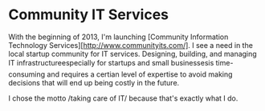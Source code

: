 # Community IT Services

With the beginning of 2013, I'm launching [Community Information Technology Services][http://www.communityits.com/].  I see a need in the local startup community for IT services.  Designing, building, and managing IT infrastructure&#151;especially for startups and small businesses&#151;is time-consuming and requires a certian level of expertise to avoid making decisions that will end up being costly in the future.

I chose the motto /taking care of IT/ because that's exactly what I do.
